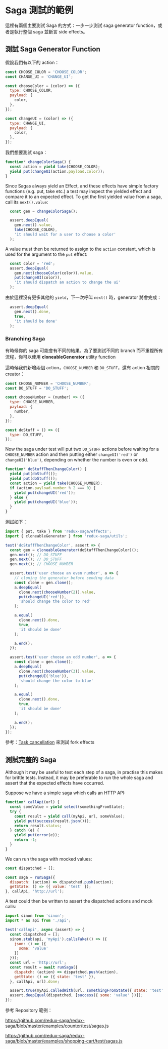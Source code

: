 # Saga 測試的範例

這裡有兩個主要測試 Saga 的方式：一步一步測試 saga generator function，或者是執行整個 saga 並斷言 side effects。

## 測試 Saga Generator Function

假設我們有以下的 action：

```javascript
const CHOOSE_COLOR = 'CHOOSE_COLOR';
const CHANGE_UI = 'CHANGE_UI';

const chooseColor = (color) => ({
  type: CHOOSE_COLOR,
  payload: {
    color,
  },
});

const changeUI = (color) => ({
  type: CHANGE_UI,
  payload: {
    color,
  },
});
```

我們想要測試 saga：

```javascript
function* changeColorSaga() {
  const action = yield take(CHOOSE_COLOR);
  yield put(changeUI(action.payload.color));
}
```

Since Sagas always yield an Effect, and these effects have simple factory functions (e.g. put, take etc.) a test may
inspect the yielded effect and compare it to an expected effect. To get the first yielded value from a saga,
call its `next().value`:

```javascript
  const gen = changeColorSaga();

  assert.deepEqual(
    gen.next().value,
    take(CHOOSE_COLOR),
    'it should wait for a user to choose a color'
  );
```

A value must then be returned to assign to the `action` constant, which is used for the argument to the `put` effect:

```javascript
  const color = 'red';
  assert.deepEqual(
    gen.next(chooseColor(color)).value,
    put(changeUI(color)),
    'it should dispatch an action to change the ui'
  );
```

由於這裡沒有更多其他的 `yield`，下一次呼叫 `next()` 時，generator 將會完成：

```javascript
  assert.deepEqual(
    gen.next().done,
    true,
    'it should be done'
  );
```

### Branching Saga

有時候你的 saga 可能會有不同的結果。為了要測試不同的 branch 而不重複所有流程，你可以使用 **cloneableGenerator** utility function

這時候我們新增兩個 action，`CHOOSE_NUMBER` 和 `DO_STUFF`，還有 action 相關的 creator：

```javascript
const CHOOSE_NUMBER = 'CHOOSE_NUMBER';
const DO_STUFF = 'DO_STUFF';

const chooseNumber = (number) => ({
  type: CHOOSE_NUMBER,
  payload: {
    number,
  },
});

const doStuff = () => ({
  type: DO_STUFF,
});
```

Now the saga under test will put two `DO_STUFF` actions before waiting for a `CHOOSE_NUMBER` action and then putting
either `changeUI('red')` or `changeUI('blue')`, depending on whether the number is even or odd.

```javascript
function* doStuffThenChangeColor() {
  yield put(doStuff());
  yield put(doStuff());
  const action = yield take(CHOOSE_NUMBER);
  if (action.payload.number % 2 === 0) {
    yield put(changeUI('red'));
  } else {
    yield put(changeUI('blue'));
  }
}
```

測試如下：

```javascript
import { put, take } from 'redux-saga/effects';
import { cloneableGenerator } from 'redux-saga/utils';

test('doStuffThenChangeColor', assert => {
  const gen = cloneableGenerator(doStuffThenChangeColor)();
  gen.next(); // DO_STUFF
  gen.next(); // DO_STUFF
  gen.next(); // CHOOSE_NUMBER

  assert.test('user choose an even number', a => {
    // cloning the generator before sending data
    const clone = gen.clone();
    a.deepEqual(
      clone.next(chooseNumber(2)).value,
      put(changeUI('red')),
      'should change the color to red'
    );

    a.equal(
      clone.next().done,
      true,
      'it should be done'
    );

    a.end();
  });

  assert.test('user choose an odd number', a => {
    const clone = gen.clone();
    a.deepEqual(
      clone.next(chooseNumber(3)).value,
      put(changeUI('blue')),
      'should change the color to blue'
    );

    a.equal(
      clone.next().done,
      true,
      'it should be done'
    );

    a.end();
  });
});
```

參考：[Task cancellation](TaskCancellation.md) 來測試 fork effects

## 測試完整的 Saga

Although it may be useful to test each step of a saga, in practise this makes for brittle tests. Instead, it may be
preferable to run the whole saga and assert that the expected effects have occurred.

Suppose we have a simple saga which calls an HTTP API:

```javascript
function* callApi(url) {
  const someValue = yield select(somethingFromState);
  try {
    const result = yield call(myApi, url, someValue);
    yield put(success(result.json()));
    return result.status;
  } catch (e) {
    yield put(error(e));
    return -1;
  }
}
```

We can run the saga with mocked values:

```javascript
const dispatched = [];

const saga = runSaga({
  dispatch: (action) => dispatched.push(action);
  getState: () => ({ value: 'test' });
}, callApi, 'http://url');
```

A test could then be written to assert the dispatched actions and mock calls:

```javascript
import sinon from 'sinon';
import * as api from './api';

test('callApi', async (assert) => {
  const dispatched = [];
  sinon.stub(api, 'myApi').callsFake(() => ({
    json: () => ({
      some: 'value'
    })
  }));
  const url = 'http://url';
  const result = await runSaga({
    dispatch: (action) => dispatched.push(action),
    getState: () => ({ state: 'test' }),
  }, callApi, url).done;

  assert.true(myApi.calledWith(url, somethingFromState({ state: 'test' })));
  assert.deepEqual(dispatched, [success({ some: 'value' })]);
});
```

參考 Repository 範例：

https://github.com/redux-saga/redux-saga/blob/master/examples/counter/test/sagas.js

https://github.com/redux-saga/redux-saga/blob/master/examples/shopping-cart/test/sagas.js
